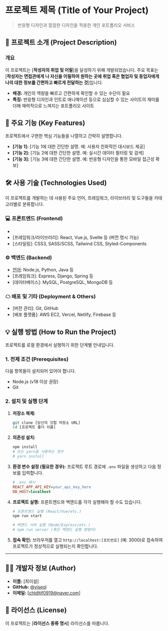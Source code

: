 # 프로젝트 제목 (Title of Your Project)

> 반응형 디자인과 깔끔한 디자인을 적용한 개인 포트폴리오 서비스

## 🌟 프로젝트 소개 (Project Description)

### 개요

이 프로젝트는 [**작성자의 취업 및 어필**]을 달성하기 위해 개발되었습니다. 주요 목표는 [**작성자는 면접관에게 나 자신을 어필하여 원하는 곳에 취업 혹은 협업자 및 동업자에게 나의 대한 정보를 간편하고 빠르게 전달하는 것**]입니다.

* **배경:** 개인의 역량을 빠르고 간편하게 확인할 수 있는 수단이 필요
* **특징:** 반응형 디자인과 인트로 애니메이션 등으로 심심할 수 있는 사이트의 재미를 더해 매력적으로 느껴지는 포트폴리오 사이트

## 🚀 주요 기능 (Key Features)

프로젝트에서 구현한 핵심 기능들을 나열하고 간략히 설명합니다.

* **[기능 1]:** [기능 1에 대한 간단한 설명. 예: 사용자 친화적인 대시보드 제공]
* **[기능 2]:** [기능 2에 대한 간단한 설명. 예: 실시간 데이터 필터링 및 검색]
* **[기능 3]:** [기능 3에 대한 간단한 설명. 예: 반응형 디자인을 통한 모바일 접근성 확보]

## 🛠 사용 기술 (Technologies Used)

이 프로젝트를 개발하는 데 사용된 주요 언어, 프레임워크, 라이브러리 및 도구들을 카테고리별로 분류합니다.

### 💻 프론트엔드 (Frontend)

* [언어]: JavaScript (ES6+)
* [프레임워크/라이브러리]: React, Vue.js, Svelte 등 (버전 명시 가능)
* [스타일링]: CSS3, SASS/SCSS, Tailwind CSS, Styled-Components

### ⚙ 백엔드 (Backend)

* [언어]: Node.js, Python, Java 등
* [프레임워크]: Express, Django, Spring 등
* [데이터베이스]: MySQL, PostgreSQL, MongoDB 등

### ☁ 배포 및 기타 (Deployment & Others)

* [버전 관리]: Git, GitHub
* [배포 플랫폼]: AWS EC2, Vercel, Netlify, Firebase 등

## 💡 실행 방법 (How to Run the Project)

프로젝트를 로컬 환경에서 실행하기 위한 단계별 안내입니다.

### 1. 전제 조건 (Prerequisites)

다음 항목들이 설치되어 있어야 합니다.

* Node.js (v18 이상 권장)
* Git

### 2. 설치 및 실행 단계

1.  **저장소 복제:**
    ```bash
    git clone [당신의 깃헙 저장소 URL]
    cd [프로젝트 폴더 이름]
    ```

2.  **의존성 설치:**
    ```bash
    npm install
    # 또는 yarn을 사용하는 경우
    # yarn install
    ```

3.  **환경 변수 설정 (필요한 경우):**
    프로젝트 루트 경로에 `.env` 파일을 생성하고 다음 정보를 입력합니다.
    ```ini
    # .env 예시
    REACT_APP_API_KEY=your_api_key_here
    DB_HOST=localhost
    ```

4.  **프로젝트 실행:**
    프론트엔드와 백엔드를 각각 실행해야 할 수도 있습니다.

    ```bash
    # 프론트엔드 실행 (React/Vue/etc.)
    npm run start

    # 백엔드 서버 실행 (Node/Express/etc.)
    # npm run server (혹은 백엔드 실행 명령어)
    ```

5.  **접속 확인:**
    브라우저를 열고 `http://localhost:[포트번호]` (예: 3000)로 접속하여 프로젝트가 정상적으로 실행되는지 확인합니다.

---

## 👨‍💻 개발자 정보 (Author)

* **이름:** [최이설]
* **GitHub:** [@yiseol]([https://github.com/yiseol])
* **이메일:** [chldltjf0919@naver.com]

## 📜 라이선스 (License)

이 프로젝트는 [**라이선스 종류 명시**] 라이선스를 따릅니다.